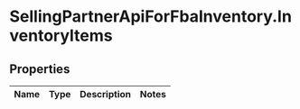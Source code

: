 # SellingPartnerApiForFbaInventory.InventoryItems

## Properties
Name | Type | Description | Notes
------------ | ------------- | ------------- | -------------


